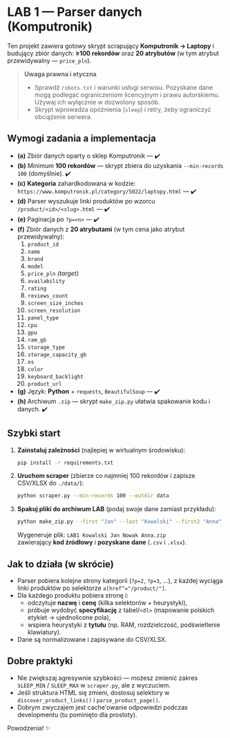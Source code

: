 # LAB 1 — Parser danych (Komputronik)

Ten projekt zawiera gotowy skrypt scrapujący **Komputronik → Laptopy** i budujący zbiór danych: **≥100 rekordów** oraz **20 atrybutów** (w tym atrybut przewidywalny — `price_pln`).

> **Uwaga prawna i etyczna**
>
> - Sprawdź `robots.txt` i warunki usługi serwisu. Pozyskane dane mogą podlegać ograniczeniom licencyjnym i prawu autorskiemu. Używaj ich wyłącznie w dozwolony sposób.
> - Skrypt wprowadza opóźnienia (`sleep`) i retry, żeby ograniczyć obciążenie serwera.

## Wymogi zadania a implementacja

- **(a)** Zbiór danych oparty o sklep Komputronik — ✔️
- **(b)** Minimum **100 rekordów** — skrypt zbiera do uzyskania `--min-records 100` (domyślnie). ✔️
- **(c)** **Kategoria** zahardkodowana w kodzie:  
  `https://www.komputronik.pl/category/5022/laptopy.html` — ✔️
- **(d)** Parser wyszukuje linki produktów po wzorcu `/product/<id>/<slug>.html` — ✔️
- **(e)** Paginacja po `?p=<n>` — ✔️
- **(f)** Zbiór danych z **20 atrybutami** (w tym cena jako atrybut przewidywalny):  
  1. `product_id`  
  2. `name`  
  3. `brand`  
  4. `model`  
  5. `price_pln` *(target)*  
  6. `availability`  
  7. `rating`  
  8. `reviews_count`  
  9. `screen_size_inches`  
  10. `screen_resolution`  
  11. `panel_type`  
  12. `cpu`  
  13. `gpu`  
  14. `ram_gb`  
  15. `storage_type`  
  16. `storage_capacity_gb`  
  17. `os`  
  18. `color`  
  19. `keyboard_backlight`  
  20. `product_url`  
- **(g)** Język: **Python** + `requests`, `BeautifulSoup` — ✔️
- **(h)** Archiwum `.zip` — skrypt `make_zip.py` ułatwia spakowanie kodu i danych. ✔️

## Szybki start

1. **Zainstaluj zależności** (najlepiej w wirtualnym środowisku):
   ```bash
   pip install -r requirements.txt
   ```

2. **Uruchom scraper** (zbierze co najmniej 100 rekordów i zapisze CSV/XLSX do `./data/`):
   ```bash
   python scraper.py --min-records 100 --outdir data
   ```

3. **Spakuj pliki do archiwum LAB** (podaj swoje dane zamiast przykładu):
   ```bash
   python make_zip.py --first "Jan" --last "Kowalski" --first2 "Anna" --last2 "Nowak"
   ```
   Wygeneruje plik:
   `LAB1 Kowalski Jan Nowak Anna.zip`  
   zawierający **kod źródłowy** i **pozyskane dane** (`.csv` i `.xlsx`).

## Jak to działa (w skrócie)

- Parser pobiera kolejne strony kategorii (`?p=2`, `?p=3`, ...), z każdej wyciąga linki produktów po selektorze `a[href^="/product/"]`.
- Dla każdego produktu pobiera stronę i:
  - odczytuje **nazwę** i **cenę** (kilka selektorów + heurystyki),
  - próbuje wydobyć **specyfikację** z tabel/`<dl>` (mapowanie polskich etykiet → ujednolicone pola),
  - wspiera heurystyki z **tytułu** (np. RAM, rozdzielczość, podświetlenie klawiatury).
- Dane są normalizowane i zapisywane do CSV/XLSX.

## Dobre praktyki

- Nie zwiększaj agresywnie szybkości — możesz zmienić zakres `SLEEP_MIN` / `SLEEP_MAX` w `scraper.py`, ale z wyczuciem.
- Jeśli struktura HTML się zmieni, dostosuj selektory w `discover_product_links()` i `parse_product_page()`.
- Dobrym zwyczajem jest cache'owanie odpowiedzi podczas developmentu (tu pominięto dla prostoty).

Powodzenia! ✨
